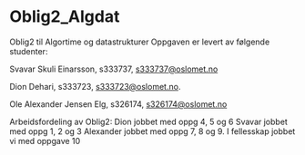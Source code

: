 # Oblig2_Algdat
Oblig2 til Algortime og datastrukturer
Oppgaven er levert av følgende studenter:

Svavar Skuli Einarsson, s333737, s333737@oslomet.no

Dion Dehari, s333723, s333723@oslomet.no.

Ole Alexander Jensen Elg, s326174, s326174@oslomet.no

Arbeidsfordeling av Oblig2:
Dion jobbet med oppg 4, 5 og 6 
Svavar jobbet med oppg 1, 2 og 3
Alexander jobbet med oppg 7, 8 og 9. I fellesskap jobbet vi med oppgave 10
